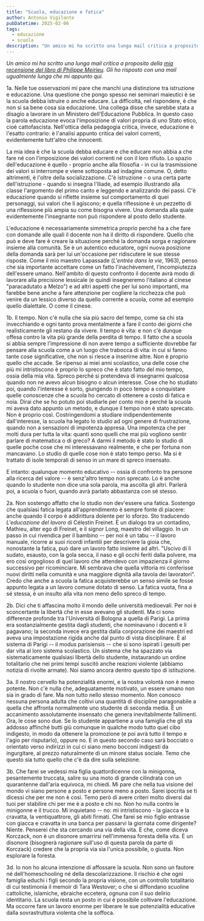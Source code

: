 ```yaml
---
title: "Scuola, educazione e fatica"
author: Antonio Vigilante
pubDatetime: 2025-02-06
tags: 
  - educazione
  - scuola
description: "Un amico mi ha scritto una lunga mail critica a proposito della mia recensione del libro di Philippe Meirieu. Gli ho risposto con una mail ugualmente lunga che mi appunto qui._"
---
```


_Un amico mi ha scritto una lunga mail critica a proposito della [mia recensione del libro di Philippe Meirieu](https://www.attraversamenti.info/2025/01/abbiamo-davvero-bisogno-dei-professori.html). Gli ho risposto con una mail ugualmente lunga che mi appunto qui._

1a. Nelle tue osservazioni mi pare che manchi una distinzione tra istruzione e educazione. Una questione che pongo spesso nei seminari maieutici è se la scuola debba istruire o anche educare. La difficoltà, nel rispondere, è che non si sa bene cosa sia educazione. Una collega disse che sarebbe stata a disagio a lavorare in un Ministero dell'Educazione Pubblica. In questo caso la parola educazione evoca l'imposizione di valori propria di uno Stato etico, cioè cattofascista. Nell'ottica della pedagogia critica, invece, educazione è l'esatto contrario: è l'analisi appunto critica dei valori correnti, evidentemente tutt'altro che innocenti. 

La mia idea è che la scuola debba educare e che educare non abbia a che fare né con l'imposizione dei valori correnti né con il loro rifiuto. Lo spazio dell'educazione è quello - proprio anche alla filosofia - in cui la trasmissione dei valori si interrompe e viene sottoposta ad indagine comune. O, detto altrimenti, è l'oltre della socializzazione. C'è istruzione - o una certa parte dell'istruzione - quando si insegna l'Iliade, ad esempio illustrando alla classe l'argomento del primo canto e leggendo e analizzando dei passi. C'è educazione quando si riflette insieme sul comportamento di quei personaggi, sui valori che li agiscono; e quella riflessione è un pezzetto di una riflessione più ampia su come bisogna vivere. Una domanda alla quale evidentemente l'insegnante non può rispondere al posto dello studente.

L'educazione è necessariamente simmetrica proprio perché ha a che fare con domande alle quali il docente non ha il diritto di rispondere. Quello che può e deve fare è creare la situazione perché la domanda sorga e ragionare insieme alla comunità. Se è un autentico educatore, ogni nuova posizione della domanda sarà per lui un'occasione per ridiscutere le sue stesse risposte. Come il mio maestro Lapassade (_L'entrée dans la vie_, 1963), penso che sia importante accettare come un fatto l'inachèvement, l'incompiutezza dell'essere umano. Nell'ambito di questo confronto il docente avrà modo di lavorare alla precisione lessicale (e quindi insegneremo l'italiano al cinese "paracadutato a Melzo") e ad altri aspetti che per lui sono importanti, ma farebbe bene anche a fare attenzione per cogliere la ricchezza che può venire da un lessico diverso da quello corrente a scuola, come ad esempio quello dialettale. O come il cinese.

1b. Il tempo. Non c'è nulla che sia più sacro del tempo, come sa chi sta invecchiando e ogni tanto prova mentalmente a fare il conto dei giorni che realisticamente gli restano da vivere. Il tempo è vita: e non c'è dunque offesa contro la vita più grande della perdita di tempo. Il fatto che a scuola si abbia sempre l'impressione di non avere tempo a sufficiente dovrebbe far pensare alla scuola come a un luogo che trabocca di vita: in cui si fanno tante cose significative, che non si riesce a inserirne altre. Non è proprio quello che accade. Se ripenso ai miei anni scolastico, una delle cose che più mi intristiscono è proprio lo spreco che è stato fatto del mio tempo, ossia della mia vita. Spreco perché si pretendeva di insegnarmi qualcosa quando non ne avevo alcun bisogno o alcun interesse. Cose che ho studiato poi, quando l'interesse è sorto, giungendo in poco tempo a conquistare quelle conoscenze che a scuola ho cercato di ottenere a costo di fatica e noia. Dirai che se ho potuto poi studiarle per conto mio è perché la scuola mi aveva dato appunto un metodo, e dunque il tempo non è stato sprecato. Non è proprio così. Costringendomi a studiare indipendentemente dall'interesse, la scuola ha legato lo studio ad ogni genere di frustrazione, quando non a sensazioni di impotenza appresa. Una impotenza che per molti dura per tutta la vita: quanti sono quelli che mai più vogliono sentir parlare di matematica o di greco? A darmi il metodo è stato lo studio di quelle poche cose che mi interessavano realmente, e che per fortuna non mancavano. Lo studio di quelle cose non è stato tempo perso. Ma si è trattato di isole temporali di senso in un mare di spreco insensato.

E intanto: qualunque momento educativo -- ossia di confronto tra persone alla ricerca del valore -- è senz'altro tempo non sprecato. Lo è anche quando lo studente non dice una sola parola, ma ascolta gli altri. Parlerà poi, a scuola o fuori, quando avrà parlato abbastanza con sé stesso.

2a. Non sostengo affatto che lo studio non dev'essere una fatica. Sostengo che qualsiasi fatica legata all'apprendimento è sempre fonte di piacere: anche quando il corpo è addirittura dolente per lo sforzo. Sto traducendo _L'educazione del lavoro_ di Célestin Freinet. È un dialogo tra un contadino, Mathieu, alter ego di Freinet, e il signor Long, maestro del villaggio. In un passo in cui rivendica per il bambino -- per noi è un tabu -- il lavoro manuale, ricorre ai suoi ricordi infantili per descrivere la gioia che, nonostante la fatica, può dare un lavoro fatto insieme ad altri. "Uscivo di lì sudato, esausto, con la gola secca, il naso e gli occhi feriti dalla polvere, ma ero così orgoglioso di quel lavoro che attendevo con impazienza il giorno successivo per ricominciare. Mi sembrava che quella vittoria mi conferisse nuovi diritti nella comunità e una maggiore dignità alla tavola dei lavoratori". Credo che anche a scuola la fatica acquisterebbe un senso simile se fosse appunto legata a un lavoro comune dotato di senso. La fatica vuota, fina a sé stessa, è un insulto alla vita non meno dello spreco di tempo.

2b. Dici che ti affascina molto il mondo delle università medioevali. Per noi è sconcertante la libertà che in esse avevano gli studenti. Ma ci sono differenze profonde tra l'Università di Bologna a quella di Parigi. La prima era sostanzialmente gestita dagli studenti, che nominavano i docenti e li pagavano; la seconda invece era gestita dalla corporazione dei maestri ed aveva una impostazione rigida anche dal punto di vista disciplinare. È al sistema di Parigi -- il modus parisiensis -- che si sono ispirati i gesuiti per dar vita al loro sistema scolastico. Un sistema che ha spazzato via sistematicamente qualsiasi libertà dello studente, instaurando un ordine totalitario che nei primi tempi suscitò anche reazioni violente (abbiamo notizia di rivolte armate). Noi siamo ancora dentro questo tipo di istituzione.

3a. Il nostro cervello ha potenzialità enormi, e la nostra volontà non è meno potente. Non c'è nulla che, adeguatamente motivato, un essere umano non sia in grado di fare. Ma non tutto nello stesso momento. Non conosco nessuna persona adulta che coltivi una quantità di discipline paragonabile a quella che affronta normalmente uno studente di seconda media. È un accanimento assolutamente insensato che genera inevitabilmente fallimenti. Ora, le cose sono due. Se lo studente appartiene a una famiglia che gli sta addosso affinché butti giù comunque in qualche modo tutto quel cibo indigesto, in modo da ottenere la promozione (e poi avrà tutto il tempo e l'agio per risputarlo), oppure no. E in questo secondo caso sarà bocciato o orientato verso indirizzi in cui ci siano meno bocconi indigesti da ingurgitare, al prezzo naturalmente di un minore status sociale. Temo che questo sia tutto quello che c'è da dire sulla selezione.

3b. Che farei se vedessi mia figlia quattordicenne con la minigonna, pesantemente truccata, salire su una moto di grande cilindrata con un quarantenne dall'aria equivoca, mi chiedi. Mi pare che nella tua visione del mondo vi siano persone a posto e persone meno a posto. Sarei ipocrita se ti dicessi che per me non è così. Temo però di avere criteri molto diversi dai tuoi per stabilire chi per me è a posto e chi no. Non ho nulla contro le minigonne e il trucco. Mi inquietano -- no: mi intristiscono - la giacca e la cravatta, la ventiquattrore, gli abiti firmati. Che farei se mio figlio entrasse con giacca e cravatta in una banca per passarvi la giornata come dirigente? Niente. Penserei che sta cercando una via della vita. E che, come diceva Korczack, non è un disonore smarrirsi nell'immensa foresta della vita. È un disonore (bisognerà ragionare sull'uso di questa parola da parte di Korczack) credere che la propria via sia l'unica possibile, o giusta. Non esplorare la foresta.

3d. Io non ho alcuna intenzione di affossare la scuola. Non sono un fautore né dell'homeschooling né della descolarizzazione. Il rischio è che ogni famiglia educhi i figli secondo la propria visione, con un controllo totalitario di cui testimonia il memoir di Tara Westover; o che si diffondano scuoline cattoliche, islamiche, ebraiche eccetera, ognuna con il suo delirio identitario. La scuola resta un posto in cui è possibile coltivare l'educazione. Ma occorre fare un lavoro enorme per liberare le sue potenzialità educative dalla sovrastruttura violenta che la soffoca.
